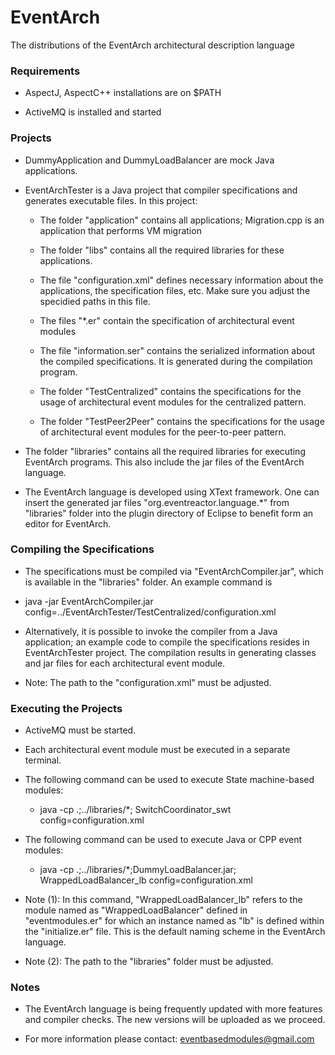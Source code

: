 # EventArch
The distributions of the EventArch architectural description language

### Requirements ###

+ AspectJ, AspectC++ installations are on $PATH

+ ActiveMQ is installed and started

### Projects ###

+ DummyApplication and DummyLoadBalancer are mock Java applications. 

+ EventArchTester is a Java project that compiler specifications and generates executable files. In this project:

	- The folder "application" contains all applications; Migration.cpp is an application that performs VM migration 
  -	The folder "libs" contains all the required libraries for these applications.
  -	The file "configuration.xml" defines necessary information   about the applications, the specification files, etc. Make sure you adjust the specidied paths in this file.
  -	The files "*.er" contain the specification of architectural event modules
  -	The file "information.ser" contains the serialized information about the compiled specifications. It is generated during the compilation program.

  -	The folder "TestCentralized" contains the specifications for the usage of architectural event modules for the centralized pattern. 
  -	The folder "TestPeer2Peer" contains the specifications for the usage of architectural event modules for the peer-to-peer pattern. 


+ The folder "libraries" contains all the required libraries for executing EventArch programs. This also include the jar  files of the EventArch language.

+ The EventArch language is developed using XText framework. One can insert the generated jar files "org.eventreactor.language.*" from "libraries" folder into the plugin directory of Eclipse to benefit form an editor for EventArch.



### Compiling the Specifications ###

+	The specifications must be compiled via "EventArchCompiler.jar", which is available in the "libraries" folder. An example command is

-  java -jar EventArchCompiler.jar config=../EventArchTester/TestCentralized/configuration.xml

+ Alternatively, it is possible to invoke the compiler from a Java application; an example code to compile the specifications resides in EventArchTester project. The compilation results in generating classes and jar files for each architectural event module.

+ Note: The path to the "configuration.xml" must be adjusted. 


### Executing the Projects ###

+ ActiveMQ must be started.

+ Each architectural event module must be executed in a separate terminal.

+ The following command can be used to execute State machine-based modules: 
   - java -cp .;../libraries/*; SwitchCoordinator_swt config=configuration.xml

+ The following command can be used to execute Java or CPP event modules:
	 - java -cp .;../libraries/*;DummyLoadBalancer.jar; WrappedLoadBalancer_lb config=configuration.xml

+ Note (1): In this command, "WrappedLoadBalancer_lb" refers to the module named as "WrappedLoadBalancer" defined in "eventmodules.er" for which an instance named as "lb" is defined within the "initialize.er" file. This is the default naming scheme in the EventArch language. 

+ Note (2): The path to the "libraries" folder must be adjusted. 

### Notes ###

+ The EventArch language is being frequently updated with more features and compiler checks. The new versions will be uploaded as we proceed.

+ For more information please contact: eventbasedmodules@gmail.com 
